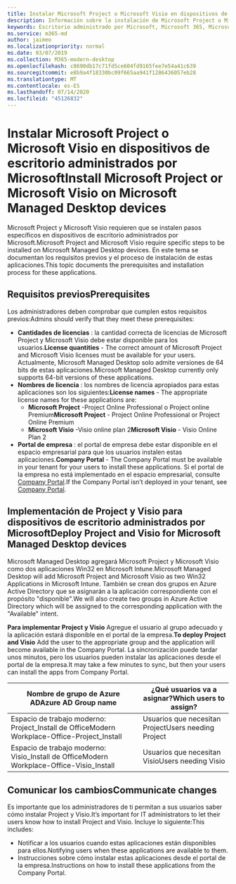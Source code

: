 ```yaml
---
title: Instalar Microsoft Project o Microsoft Visio en dispositivos de escritorio administrados por Microsoft
description: Información sobre la instalación de Microsoft Project o Microsoft Visio en dispositivos de escritorio administrados por Microsoft
keywords: Escritorio administrado por Microsoft, Microsoft 365, Microsoft Project, Microsoft Visio
ms.service: m365-md
author: jaimeo
ms.localizationpriority: normal
ms.date: 03/07/2019
ms.collection: M365-modern-desktop
ms.openlocfilehash: c8690db17c71fd5ce604fd9165fee7e54a41c639
ms.sourcegitcommit: e8b9a4f18330bc09f665aa941f1286436057eb28
ms.translationtype: MT
ms.contentlocale: es-ES
ms.lasthandoff: 07/14/2020
ms.locfileid: "45126832"
---
```

# <a name="install-microsoft-project-or-microsoft-visio-on-microsoft-managed-desktop-devices"></a><span data-ttu-id="d6983-104">Instalar Microsoft Project o Microsoft Visio en dispositivos de escritorio administrados por Microsoft</span><span class="sxs-lookup"><span data-stu-id="d6983-104">Install Microsoft Project or Microsoft Visio on Microsoft Managed Desktop devices</span></span>

<span data-ttu-id="d6983-105">Microsoft Project y Microsoft Visio requieren que se instalen pasos específicos en dispositivos de escritorio administrados por Microsoft.</span><span class="sxs-lookup"><span data-stu-id="d6983-105">Microsoft Project and Microsoft Visio require specific steps to be installed on Microsoft Managed Desktop devices.</span></span> <span data-ttu-id="d6983-106">En este tema se documentan los requisitos previos y el proceso de instalación de estas aplicaciones.</span><span class="sxs-lookup"><span data-stu-id="d6983-106">This topic documents the prerequisites and installation process for these applications.</span></span>

## <a name="prerequisites"></a><span data-ttu-id="d6983-107">Requisitos previos</span><span class="sxs-lookup"><span data-stu-id="d6983-107">Prerequisites</span></span>

<span data-ttu-id="d6983-108">Los administradores deben comprobar que cumplen estos requisitos previos:</span><span class="sxs-lookup"><span data-stu-id="d6983-108">Admins should verify that they meet these prerequisites:</span></span>
- <span data-ttu-id="d6983-109">**Cantidades de licencias** : la cantidad correcta de licencias de Microsoft Project y Microsoft Visio debe estar disponible para los usuarios.</span><span class="sxs-lookup"><span data-stu-id="d6983-109">**License quantities** - The correct amount of Microsoft Project and Microsoft Visio licenses must be available for your users.</span></span> <span data-ttu-id="d6983-110">Actualmente, Microsoft Managed Desktop solo admite versiones de 64 bits de estas aplicaciones.</span><span class="sxs-lookup"><span data-stu-id="d6983-110">Microsoft Managed Desktop currently only supports 64-bit versions of these applications.</span></span> 
- <span data-ttu-id="d6983-111">**Nombres de licencia** : los nombres de licencia apropiados para estas aplicaciones son los siguientes:</span><span class="sxs-lookup"><span data-stu-id="d6983-111">**License names** - The appropriate license names for these applications are:</span></span>
    - <span data-ttu-id="d6983-112">**Microsoft Project** -Project Online Professional o Project online Premium</span><span class="sxs-lookup"><span data-stu-id="d6983-112">**Microsoft Project** - Project Online Professional or Project Online Premium</span></span>
    - <span data-ttu-id="d6983-113">**Microsoft Visio** -Visio online plan 2</span><span class="sxs-lookup"><span data-stu-id="d6983-113">**Microsoft Visio** - Visio Online Plan 2</span></span>
- <span data-ttu-id="d6983-114">**Portal de empresa** : el portal de empresa debe estar disponible en el espacio empresarial para que los usuarios instalen estas aplicaciones.</span><span class="sxs-lookup"><span data-stu-id="d6983-114">**Company Portal** -  The Company Portal must be available in your tenant for your users to install these applications.</span></span> <span data-ttu-id="d6983-115">Si el portal de la empresa no está implementado en el espacio empresarial, consulte [Company Portal](company-portal.md).</span><span class="sxs-lookup"><span data-stu-id="d6983-115">If the Company Portal isn’t deployed in your tenant, see [Company Portal](company-portal.md).</span></span>

## <a name="deploy-project-and-visio-for-microsoft-managed-desktop-devices"></a><span data-ttu-id="d6983-116">Implementación de Project y Visio para dispositivos de escritorio administrados por Microsoft</span><span class="sxs-lookup"><span data-stu-id="d6983-116">Deploy Project and Visio for Microsoft Managed Desktop devices</span></span>
<span data-ttu-id="d6983-117">Microsoft Managed Desktop agregará Microsoft Project y Microsoft Visio como dos aplicaciones Win32 en Microsoft Intune.</span><span class="sxs-lookup"><span data-stu-id="d6983-117">Microsoft Managed Desktop will add Microsoft Project and Microsoft Visio as two Win32 Applications in Microsoft Intune.</span></span> <span data-ttu-id="d6983-118">También se crean dos grupos en Azure Active Directory que se asignarán a la aplicación correspondiente con el propósito "disponible".</span><span class="sxs-lookup"><span data-stu-id="d6983-118">We will also create two groups in Azure Active Directory which will be assigned to the corresponding application with the "Available" intent.</span></span> 

<span data-ttu-id="d6983-119">**Para implementar Project y Visio** Agregue el usuario al grupo adecuado y la aplicación estará disponible en el portal de la empresa.</span><span class="sxs-lookup"><span data-stu-id="d6983-119">**To deploy Project and Visio** Add the user to the appropriate group and the application will become available in the Company Portal.</span></span> <span data-ttu-id="d6983-120">La sincronización puede tardar unos minutos, pero los usuarios pueden instalar las aplicaciones desde el portal de la empresa.</span><span class="sxs-lookup"><span data-stu-id="d6983-120">It may take a few minutes to sync, but then your users can install the apps from Company Portal.</span></span> 

<span data-ttu-id="d6983-121">Nombre de grupo de Azure AD</span><span class="sxs-lookup"><span data-stu-id="d6983-121">Azure AD Group name</span></span> | <span data-ttu-id="d6983-122">¿Qué usuarios va a asignar?</span><span class="sxs-lookup"><span data-stu-id="d6983-122">Which users to assign?</span></span>   
 --- | ---
<span data-ttu-id="d6983-123">Espacio de trabajo moderno: Project_Install de Office</span><span class="sxs-lookup"><span data-stu-id="d6983-123">Modern Workplace-Office-Project_Install</span></span> | <span data-ttu-id="d6983-124">Usuarios que necesitan Project</span><span class="sxs-lookup"><span data-stu-id="d6983-124">Users needing Project</span></span>
<span data-ttu-id="d6983-125">Espacio de trabajo moderno: Visio_Install de Office</span><span class="sxs-lookup"><span data-stu-id="d6983-125">Modern Workplace-Office-Visio_Install</span></span> | <span data-ttu-id="d6983-126">Usuarios que necesitan Visio</span><span class="sxs-lookup"><span data-stu-id="d6983-126">Users needing Visio</span></span>

## <a name="communicate-changes"></a><span data-ttu-id="d6983-127">Comunicar los cambios</span><span class="sxs-lookup"><span data-stu-id="d6983-127">Communicate changes</span></span>
<span data-ttu-id="d6983-128">Es importante que los administradores de ti permitan a sus usuarios saber cómo instalar Project y Visio.</span><span class="sxs-lookup"><span data-stu-id="d6983-128">It’s important for IT administrators to let their users know how to install Project and Visio.</span></span> <span data-ttu-id="d6983-129">Incluye lo siguiente:</span><span class="sxs-lookup"><span data-stu-id="d6983-129">This includes:</span></span> 
- <span data-ttu-id="d6983-130">Notificar a los usuarios cuando estas aplicaciones están disponibles para ellos.</span><span class="sxs-lookup"><span data-stu-id="d6983-130">Notifying users when these applications are available to them.</span></span> 
- <span data-ttu-id="d6983-131">Instrucciones sobre cómo instalar estas aplicaciones desde el portal de la empresa.</span><span class="sxs-lookup"><span data-stu-id="d6983-131">Instructions on how to install these applications from the Company Portal.</span></span>

